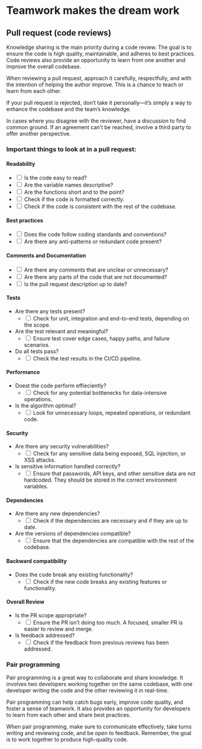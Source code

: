 # Teamwork makes the dream work

## Pull request (code reviews)

Knowledge sharing is the main priority during a code review. The goal is to ensure the code is high quality, maintainable, and adheres to best practices. Code reviews also provide an opportunity to learn from one another and improve the overall codebase.

When reviewing a pull request, approach it carefully, respectfully, and with the intention of helping the author improve. This is a chance to teach or learn from each other.

If your pull request is rejected, don’t take it personally—it’s simply a way to enhance the codebase and the team’s knowledge.

In cases where you disagree with the reviewer, have a discussion to find common ground. If an agreement can’t be reached, involve a third party to offer another perspective.
### Important things to look at in a pull request:

#### Readability
- <input type="checkbox"/> Is the code easy to read?
- <input type="checkbox"/> Are the variable names descriptive?
- <input type="checkbox"/> Are the functions short and to the point?
- <input type="checkbox"/> Check if the code is formatted correctly.
- <input type="checkbox"/> Check if the code is consistent with the rest of the codebase.

#### Best practices
- <input type="checkbox"/> Does the code follow coding standards and conventions?
- <input type="checkbox"/> Are there any anti-patterns or redundant code present?

#### Comments and Documentation
- <input type="checkbox"/> Are there any comments that are unclear or unnecessary?
- <input type="checkbox"/> Are there any parts of the code that are not documented?
- <input type="checkbox"/> Is the pull request description up to date?

#### Tests
- Are there any tests present?
  - <input type="checkbox"/> Check for unit, integration and end-to-end tests, depending on the scope. 
- Are the test relevant and meaningful?
  - <input type="checkbox"/> Ensure test cover edge cases, happy paths, and failure scenarios. 
- Do all tests pass?
  - <input type="checkbox"/> Check the test results in the CI/CD pipeline.

#### Performance
- Doest the code perform effieciently?
  - <input type="checkbox"/> Check for any potential bottlenecks for data-intensive operations.
- Is the algorithm optimal?
  - <input type="checkbox"/> Look for unnecessary loops, repeated operations, or redundant code.

#### Security
- Are there any security vulnerabilities?
  - <input type="checkbox"/> Check for any sensitive data being exposed, SQL injection, or XSS attacks.
- Is sensitive information handled correctly?
  - <input type="checkbox"/> Ensure that passwords, API keys, and other sensitive data are not hardcoded. They should be stored in the correct environment variables.

#### Dependencies
- Are there any new dependencies?
  - <input type="checkbox"/> Check if the dependencies are necessary and if they are up to date.
- Are the versions of dependencies compatible?
  - <input type="checkbox"/> Ensure that the dependencies are compatible with the rest of the codebase.

#### Backward compatibility
- Does the code break any existing functionality?
  - <input type="checkbox"/> Check if the new code breaks any existing features or functionality.

#### Overall Review
- Is the PR scope appropriate?
  - <input type="checkbox"/> Ensure the PR isn’t doing too much. A focused, smaller PR is easier to review and merge.
- Is feedback addressed?
  - <input type="checkbox"/> Check if the feedback from previous reviews has been addressed.

### Pair programming

Pair programming is a great way to collaborate and share knowledge. It involves two developers working together on the same codebase, with one developer writing the code and the other reviewing it in real-time.

Pair programming can help catch bugs early, improve code quality, and foster a sense of teamwork. It also provides an opportunity for developers to learn from each other and share best practices.

When pair programming, make sure to communicate effectively, take turns writing and reviewing code, and be open to feedback. Remember, the goal is to work together to produce high-quality code.
